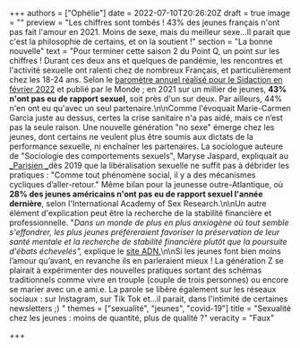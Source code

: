 +++
authors = ["Ophélie"]
date = 2022-07-10T20:26:20Z
draft = true
image = ""
preview = "Les chiffres sont tombés ! 43% des jeunes français n'ont pas fait l'amour en 2021. Moins de sexe, mais du meilleur sexe...Il parait que c'est la  philosophie de certains, et on la soutient !"
section = "La bonne nouvelle"
text = "Pour terminer cette saison 2 du Point Q, un point sur les chiffres ! Durant ces deux ans et quelques de pandémie, les rencontres et l'activité sexuelle ont ralenti chez de nombreux Français, et particulièrement chez les 18-24 ans. Selon le [baromètre annuel réalisé pour le Sidaction en février 2022](https://www.datapressepremium.com/rmdiff/2012459/PresentationSondage16.pdf) et publié par le Monde ; en 2021 sur un millier de jeunes, **43% n'ont pas eu de rapport sexuel**, soit près d'un sur deux. Par ailleurs, 44% n'en ont eu qu'avec un seul partenaire.\n\nComme l'évoquait Marie-Carmen Garcia juste au dessus, certes la crise sanitaire n'a pas aidé, mais ce n’est pas la seule raison. Une nouvelle génération \"no sexe\" émerge chez les jeunes, dont certains ne veulent plus être soumis aux dictats de la performance sexuelle, ni enchaîner les partenaires. La sociologue auteure de \"Sociologie des comportements sexuels\", Maryse Jaspard, expliquait au [_Parisien _](http://Maryse%20Jaspard,%20autrice%20de%20«%20Sociologie%20des%20comportements%20sexuels%20».%20Cette%20sociodémographe%20estime%20que%20la%20«%20démocratisation%20»%20d'une%20sexualité%20libérée%20ne%20suffit%20pas%20à%20débrider%20les%20pratiques,%20au%20contraire.%20«%20Les%20années%201980%20ont%20marqué%20une%20hypersexualisation%20de%20la%20société.%20Mais%20comme%20pour%20tout%20phénomène%20social,%20il%20y%20a%20des%20mécanismes%20cycliques%20d'aller-retour.%20Aujourd'hui,%20on%20est%20dans%20une%20phase%20différente%20où%20c'est%20l'importance%20du%20choix%20qui%20est%20mise%20en%20avant.%20»)dès 2019 que la libéralisation sexuelle ne suffit pas à débrider les pratiques : \"Comme tout phénomène social, il y a des mécanismes cycliques d’aller-retour.\" Même bilan pour la jeunesse outre-Atlantique, où **28% des jeunes américains n'ont pas eu de rapport sexuel l'année dernière**, selon l'International Academy of Sex Research.\n\nUn autre élément d'explication peut être la recherche de la stabilité financière et professionnelle. \"_Dans un monde de plus en plus anxiogène où tout semble s'effondrer, les plus jeunes préféreraient favoriser la préservation de leur santé mentale et la recherche de stabilité financière plutôt que la poursuite d'ébats échevelés\",_ explique le [site ADN.](https://www.ladn.eu/nouveaux-usages/sexe-jeunes-nont-eu-aucune-relation-en-2021/)\n\nSi les jeunes font bien moins l’amour qu’avant, en revanche ils en parleraient mieux ! La génération Z se plairait à expérimenter des nouvelles pratiques sortant des schémas traditionnels comme vivre en trouple (couple de trois personnes) ou encore se marier avec un.e ami.e. La parole se libère également sur les réseaux sociaux : sur Instagram, sur Tik Tok et...il parait, dans l'intimité de certaines newsletters ;) "
themes = ["sexualité", "jeunes", "covid-19"]
title = "Sexualité chez les jeunes : moins de quantité, plus de qualité ?"
veracity = "Faux"

+++
